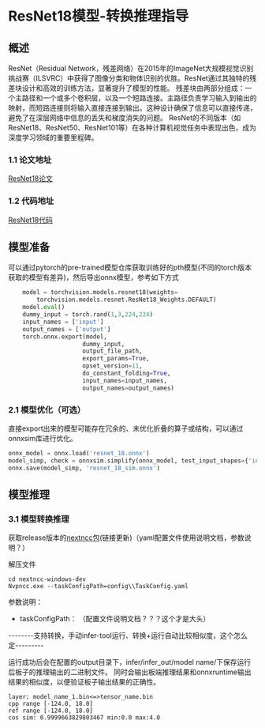 # ResNet18模型-转换推理指导
## 概述
ResNet（Residual Network，残差网络）在2015年的ImageNet大规模视觉识别挑战赛（ILSVRC）中获得了图像分类和物体识别的优胜。ResNet通过其独特的残差块设计和高效的训练方法，显著提升了模型的性能。
残差块由两部分组成：一个主路径和一个或多个卷积层，以及一个短路连接。主路径负责学习输入到输出的映射，而短路连接则将输入直接连接到输出。这种设计确保了信息可以直接传递，避免了在深层网络中信息的丢失和梯度消失的问题‌。
ResNet的不同版本（如ResNet18、ResNet50、ResNet101等）在各种计算机视觉任务中表现出色，成为深度学习领域的重要里程碑‌。
### 1.1 论文地址
[ResNet18论文](https://gitee.com/link?target=https%3A%2F%2Farxiv.org%2Fpdf%2F1512.03385.pdf)
### 1.2 代码地址
[ResNet18代码](https://gitee.com/link?target=https%3A%2F%2Farxiv.org%2Fpdf%2F1512.03385.pdf)
## 模型准备
可以通过pytorch的pre-trained模型仓库获取训练好的pth模型(不同的torch版本获取的模型有差异)，然后导出onnx模型，参考如下方式
```python
    model = torchvision.models.resnet18(weights=
        torchvision.models.resnet.ResNet18_Weights.DEFAULT)
    model.eval()
    dummy_input = torch.rand(1,3,224,224)
    input_names = ['input']
    output_names = ['output']
    torch.onnx.export(model,
                     dummy_input, 
                     output_file_path,
                     export_params=True,
                     opset_version=11, 
                     do_constant_folding=True, 
                     input_names=input_names, 
                     output_names=output_names)
```

### 2.1 模型优化（可选）
直接export出来的模型可能存在冗余的、未优化折叠的算子或结构，可以通过onnxsim库进行优化。
```python
onnx_model = onnx.load('resnet_18.onnx')
model_simp, check = onnxsim.simplify(onnx_model, test_input_shapes={'input': [1,3,224,224]})
onnx.save(model_simp, 'resnet_18_sim.onnx')
```

## 模型推理
### 3.1 模型转换推理
获取release版本的[nextncc包](www.baidu.com)(链接更新)（yaml配置文件使用说明文档，参数说明？）

解压文件
```
cd nextncc-windows-dev
Nvpncc.exe --taskConfigPath=config\\TaskConfig.yaml
```
参数说明：
- taskConfigPath： （配置文件说明文档？？？这个才是大头）

--------支持转换，手动infer-tool运行、转换+运行自动比较相似度，这个怎么定---------


运行成功后会在配置的output目录下，infer/infer_out/model name/下保存运行后板子的推理输出的二进制文件。
同时会输出板端推理结果和onnxruntime输出结果的相似度，以便验证板子输出结果的正确性。
```
layer: model_name_1.bin<=>tensor_name.bin
cpp range [-124.0, 18.0]
ref range [-124.0, 18.0]
cos sim: 0.9999663829803467 min:0.0 max:4.0
```

